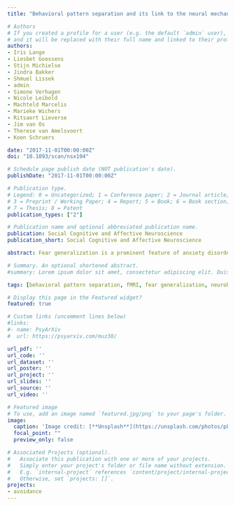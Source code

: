 ```yaml
---
title: "Behavioral pattern separation and its link to the neural mechanisms of fear generalization"

# Authors
# If you created a profile for a user (e.g. the default `admin` user), write the username (folder name) here 
# and it will be replaced with their full name and linked to their profile.
authors:
- Iris Lange
- Liesbet Goossens
- Stijn Michielse
- Jindra Bakker
- Shmuel Lissek
- admin
- Simone Verhagen
- Nicole Leibold
- Machteld Marcelis
- Marieke Wichers
- Ritsaert Lieverse
- Jim van Os
- Therese van Amelsvoort
- Koen Schruers

date: "2017-11-01T00:00:00Z"
doi: "10.1093/scan/nsx104"

# Schedule page publish date (NOT publication's date).
publishDate: "2017-11-01T00:00:00Z"

# Publication type.
# Legend: 0 = Uncategorized; 1 = Conference paper; 2 = Journal article;
# 3 = Preprint / Working Paper; 4 = Report; 5 = Book; 6 = Book section;
# 7 = Thesis; 8 = Patent
publication_types: ["2"]

# Publication name and optional abbreviated publication name.
publication: Social Cognitive and Affective Neuroscience
publication_short: Social Cognitive and Affective Neuroscience

abstract: Fear generalization is a prominent feature of anxiety disorders and post-traumatic stress disorder (PTSD). It is defined as enhanced fear responding to a stimulus that bears similarities, but is not identical to a threatening stimulus. Pattern separation, a hippocampal-dependent process, is critical for stimulus discrimination; it transforms similar experiences or events into non-overlapping representations. This study is the first in humans to investigate the extent to which fear generalization relies on behavioral pattern separation abilities. Participants (N = 46) completed a behavioral task taxing pattern separation, and a neuroimaging fear conditioning and generalization paradigm. Results show an association between lower behavioral pattern separation performance and increased generalization in shock expectancy scores, but not in fear ratings. Furthermore, lower behavioral pattern separation was associated with diminished recruitment of the subcallosal cortex during presentation of generalization stimuli. This region showed functional connectivity with the orbitofrontal cortex and ventromedial prefrontal cortex. Together, the data provide novel experimental evidence that pattern separation is related to generalization of threat expectancies, and reduced fear inhibition processes in frontal regions. Deficient pattern separation may be critical in overgeneralization and therefore may contribute to the pathophysiology of anxiety disorders and PTSD.

# Summary. An optional shortened abstract.
#summary: Lorem ipsum dolor sit amet, consectetur adipiscing elit. Duis posuere tellus ac convallis placerat. Proin tincidunt magna sed ex sollicitudin condimentum.

tags: [behavioral pattern separation, fMRI, fear generalization, neurobiology, perceptual discrimination]

# Display this page in the Featured widget?
featured: true

# Custom links (uncomment lines below)
#links:
#- name: PsyArXiv
#  url: https://psyarxiv.com/muz38/

url_pdf: ''
url_code: ''
url_dataset: ''
url_poster: ''
url_project: ''
url_slides: ''
url_source: ''
url_video: ''

# Featured image
# To use, add an image named `featured.jpg/png` to your page's folder. 
image:
  caption: 'Image credit: [**Unsplash**](https://unsplash.com/photos/pLCdAaMFLTE)'
  focal_point: ""
  preview_only: false

# Associated Projects (optional).
#   Associate this publication with one or more of your projects.
#   Simply enter your project's folder or file name without extension.
#   E.g. `internal-project` references `content/project/internal-project/index.md`.
#   Otherwise, set `projects: []`.
projects:
- avoidance
---
```

